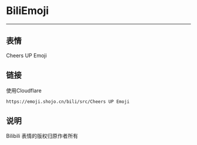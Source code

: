 # BiliEmoji
---
## 表情
Cheers UP Emoji
## 链接
使用Cloudflare
```
https://emoji.shojo.cn/bili/src/Cheers UP Emoji
```
## 说明
Bilibili 表情的版权归原作者所有
